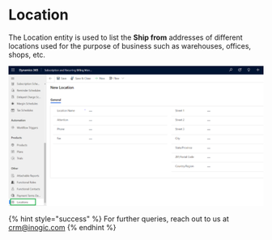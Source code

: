 # Location

The Location entity is used to list the **Ship from** addresses of different locations used for the purpose of business such as warehouses, offices, shops, etc.

![](../../.gitbook/assets/Location.png)

{% hint style="success" %}
For further queries, reach out to us at [crm@inogic.com](mailto:crm@inogic.com)
{% endhint %}
